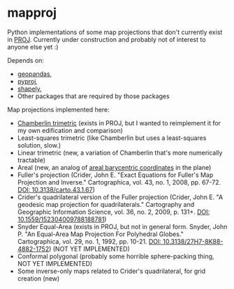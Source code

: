# mapproj

Python implementations of some map projections that don't currently exist in [PROJ](https://github.com/OSGeo/PROJ). Currently under construction and probably not of interest to anyone else yet :)

Depends on:
* [geopandas](https://github.com/geopandas/geopandas), 
* [pyproj](https://github.com/pyproj4/pyproj), 
* [shapely](https://github.com/Toblerity/Shapely), 
* Other packages that are required by those packages

Map projections implemented here:
* [Chamberlin trimetric](https://en.wikipedia.org/wiki/Chamberlin_trimetric_projection) (exists in PROJ, but I wanted to reimplement it for my own edification and comparison)
* Least-squares trimetric (like Chamberlin but uses a least-squares solution, slow.)
* Linear trimetric (new, a variation of Chamberlin that's more numerically tractable)
* Areal (new, an analog of [areal barycentric coordinates](https://en.wikipedia.org/wiki/Barycentric_coordinate_system) in the plane)
* Fuller's projection (Crider, John E. "Exact Equations for Fuller's Map Projection and Inverse." Cartographica, vol. 43, no. 1, 2008, pp. 67-72. [DOI: 10.3138/carto.43.1.67](https://doi.org/10.3138/carto.43.1.67))
* Crider's quadrilateral version of the Fuller projection (Crider, John E. "A geodesic map projection for quadrilaterals." Cartography and Geographic Information Science, vol. 36, no. 2, 2009, p. 131+. [DOI: 10.1559/152304009788188781](https://doi.org/10.1559/152304009788188781))
* Snyder Equal-Area (exists in PROJ, but not in general form. Snyder, John P. "An Equal-Area Map Projection For Polyhedral Globes." Cartographica, vol. 29, no. 1, 1992, pp. 10-21. [DOI: 10.3138/27H7-8K88-4882-1752](https://doi.org/10.3138/27H7-8K88-4882-1752)) (NOT YET IMPLEMENTED)
* Conformal polygonal (probably some horrible sphere-packing thing, NOT YET IMPLEMENTED)
* Some inverse-only maps related to Crider's quadrilateral, for grid creation (new)
